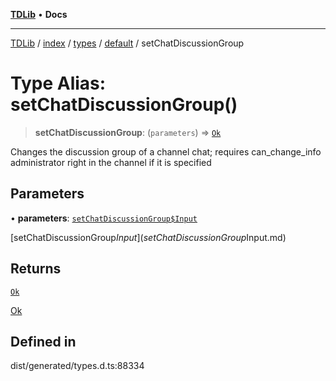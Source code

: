 [**TDLib**](../../../../../../README.md) • **Docs**

***

[TDLib](../../../../../../modules.md) / [index](../../../../../README.md) / [types](../../../README.md) / [default](../README.md) / setChatDiscussionGroup

# Type Alias: setChatDiscussionGroup()

> **setChatDiscussionGroup**: (`parameters`) => [`Ok`](Ok-1.md)

Changes the discussion group of a channel chat; requires can_change_info administrator right in the channel if it is specified

## Parameters

• **parameters**: [`setChatDiscussionGroup$Input`](setChatDiscussionGroup$Input.md)

[setChatDiscussionGroup$Input](setChatDiscussionGroup$Input.md)

## Returns

[`Ok`](Ok-1.md)

[Ok](Ok-1.md)

## Defined in

dist/generated/types.d.ts:88334
